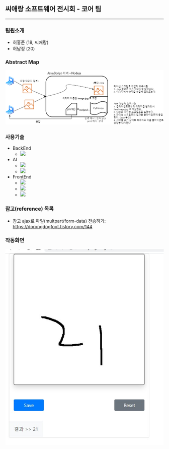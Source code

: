 
## 씨애랑 소프트웨어 전시회 - 코어 팀
<hr>

### 팀원소개
- 허홍준 (18, 씨애랑)
- 허남정 (20)

### Abstract Map
![구상도](./프로젝트문서/설계도.drawio.png)

### 사용기술
- BackEnd
    - <a href="https://nodejs.org/en/" target="_blank"><img src="https://img.shields.io/badge/Node.js-3776AB?style=flat-square&logo=Node.js&logoColor=FFFFFF&color=#339933"/></a>
- AI
  - <a href="https://keras.io/ko/" target="_blank"><img src="https://img.shields.io/badge/keras-007396?style=flat-square&logo=keras&logoColor=white&color=red"/></a>
  - <a href="https://www.python.org/" target="_blank"><img src="https://img.shields.io/badge/Python-3776AB?style=flat-square&logo=Python&logoColor=FFFFFF"/></a>
- FrontEnd
  - <img src="https://img.shields.io/badge/HTML5-3776AB?style=flat-square&logo=HTML5&logoColor=FFFFFF&color=red"/></a>
  - <img src="https://img.shields.io/badge/CSS-3776AB?style=flat-square&logo=CSS3&logoColor=FFFFFF&color=blue"/></a>
  - <img src="https://img.shields.io/badge/bootstrap-3776AB?style=flat-square&logo=bootstrap&logoColor=FFFFFF&color=purple"/></a>
### 참고(reference) 목록
- 참고 ajax로 파일(multpart/form-data) 전송하기: https://dorongdogfoot.tistory.com/144

### 작동화면
![작동화면](./프로젝트문서/작동화면.jpg)

